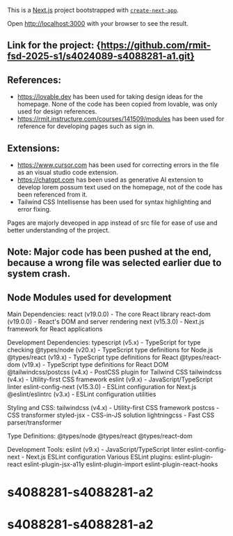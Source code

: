 This is a [Next.js](https://nextjs.org) project bootstrapped with [`create-next-app`](https://nextjs.org/docs/pages/api-reference/create-next-app).


Open [http://localhost:3000](http://localhost:3000) with your browser to see the result.

## Link for the project: {https://github.com/rmit-fsd-2025-s1/s4024089-s4088281-a1.git}

## References:

- https://lovable.dev has been used for taking design ideas for the homepage. None of the code has been copied from lovable, was only used for design references.
- https://rmit.instructure.com/courses/141509/modules has been used for reference for developing pages such as sign in.

## Extensions:

- https://www.cursor.com has been used for correcting errors in the file as an visual studio code extension.
- https://chatgpt.com has been used as generative AI extension to develop lorem possum text used on the homepage, not of the code has been referenced from it.
- Tailwind CSS Intellisense has been used for syntax highlighting and error fixing.

Pages are majorly deveoped in app instead of src file for ease of use and better understanding of the project.

## Note: Major code has been pushed at the end, because a wrong file was selected earlier due to system crash.

## Node Modules used for development
Main Dependencies:
react (v19.0.0) - The core React library
react-dom (v19.0.0) - React's DOM and server rendering
next (v15.3.0) - Next.js framework for React applications

Development Dependencies:
typescript (v5.x) - TypeScript for type checking
@types/node (v20.x) - TypeScript type definitions for Node.js
@types/react (v19.x) - TypeScript type definitions for React
@types/react-dom (v19.x) - TypeScript type definitions for React DOM
@tailwindcss/postcss (v4.x) - PostCSS plugin for Tailwind CSS
tailwindcss (v4.x) - Utility-first CSS framework
eslint (v9.x) - JavaScript/TypeScript linter
eslint-config-next (v15.3.0) - ESLint configuration for Next.js
@eslint/eslintrc (v3.x) - ESLint configuration utilities

Styling and CSS:
tailwindcss (v4.x) - Utility-first CSS framework
postcss - CSS transformer
styled-jsx - CSS-in-JS solution
lightningcss - Fast CSS parser/transformer

Type Definitions:
@types/node
@types/react
@types/react-dom

Development Tools:
eslint (v9.x) - JavaScript/TypeScript linter
eslint-config-next - Next.js ESLint configuration
Various ESLint plugins:
eslint-plugin-react
eslint-plugin-jsx-a11y
eslint-plugin-import
eslint-plugin-react-hooks
# s4088281-s4088281-a2
# s4088281-s4088281-a2

